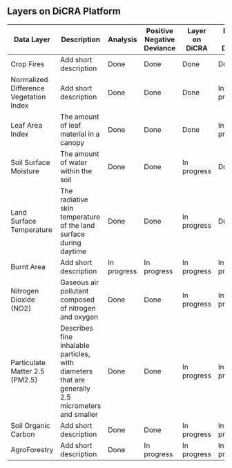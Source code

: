 ## Layers on DiCRA Platform

| Data Layer | Description | Analysis | Positive Negative Deviance | Layer on DiCRA | DPPD on DiCRA | 
| --- | --- | --- | --- | --- | --- | 
| Crop Fires | Add short description | Done | Done | Done | Done | 
| Normalized Difference Vegetation Index | Add short description | Done | Done | Done | In progress | 
| Leaf Area Index | The amount of leaf material in a canopy | Done | Done | Done | In progress |
| Soil Surface Moisture | The amount of water within the soil | Done | Done | In progress | Done |
| Land Surface Temperature | The radiative skin temperature of the land surface during daytime | Done | Done | In progress | Done |
| Burnt Area | Add short description | In progress | In progress | In progress | In progress |
| Nitrogen Dioxide (NO2) | Gaseous air pollutant composed of nitrogen and oxygen | Done | Done | In progress | In progress |
| Particulate Matter 2.5 (PM2.5) | Describes fine inhalable particles, with diameters that are generally 2.5 micrometers and smaller | Done | Done | In progress | In progress|
| Soil Organic Carbon | Add short description | Done | Done | In progress | In progress |
| AgroForestry | Add short description | Done | In progress | In progress | In progress |
